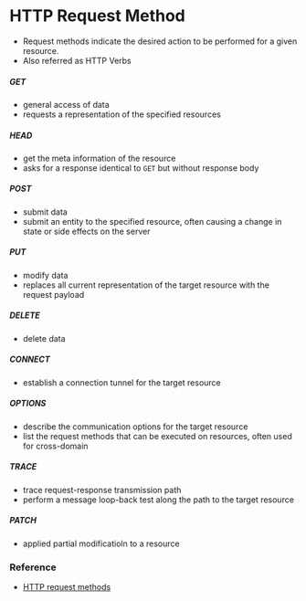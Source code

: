 # HTTP Request Method

- Request methods indicate the desired action to be performed for a given resource.
- Also referred as HTTP Verbs

##### GET
- general access of data
- requests a representation of the specified resources

##### HEAD
- get the meta information of the resource
- asks for a response identical to `GET` but without response body

##### POST
- submit data
- submit an entity to the specified resource, often causing a change in state or side effects on the server

##### PUT
- modify data
- replaces all current representation of the target resource with the request payload

##### DELETE
- delete data

##### CONNECT
- establish a connection tunnel for the target resource

##### OPTIONS
- describe the communication options for the target resource
- list the request methods that can be executed on resources, often used for cross-domain

##### TRACE
- trace request-response transmission path
- perform a message loop-back test along the path to the target resource

##### PATCH
- applied partial modificatioln to a resource

### Reference

- [HTTP request methods](https://developer.mozilla.org/en-US/docs/Web/HTTP/Methods)
